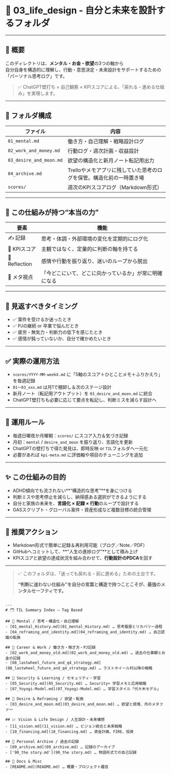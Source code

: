 # 🧭 03_life_design - 自分と未来を設計するフォルダ

---

## 📌 概要

このディレクトリは、**メンタル・お金・欲望**の3つの軸から  
自分自身を構造的に理解し、行動・意思決定・未来設計をサポートするための「パーソナル思考ログ」です。

> ✅ ChatGPT壁打ち × 自己観察 × KPIスコアによる、「戻れる・進める仕組み」を実現します。

---

## 📁 フォルダ構成

| ファイル | 内容 |
|---------|------|
| `01_mental.md` | 働き方・自己理解・戦略設計ログ |
| `02_work_and_money.md` | 行動ログ・週次計画・収益設計 |
| `03_desire_and_moon.md` | 欲望の構造化と新月ノート転記用出力 |
| `04_archive.md` | Trelloやメモアプリに残していた思考のログを保管。構造化前の一時置き場 |
| `scores/` | 週次のKPIスコアログ（Markdown形式） |

---

## 🧭 この仕組みが持つ“本当の力”

| 要素 | 機能 |
|------|------|
| ✍️ 記録 | 思考・体調・外部環境の変化を定期的にログ化 |
| 🎯 KPIスコア | 主観ではなく、定量的に判断の軸を持てる |
| 🔁 Reflection | 感情や行動を振り返り、迷いのループから脱出 |
| 🧠 メタ視点 | 「今どこにいて、どこに向かっているか」が常に明確になる |

---

## 🔁 見返すべきタイミング

- ✅ 案件を受けるか迷ったとき  
- ✅ PJの継続 or 卒業で悩んだとき  
- ✅ 疲労・無気力・判断力の低下を感じたとき  
- ✅ 感情が鈍っていないか、自分で確かめたいとき

---

## ✅ 実際の運用方法

- `scores/YYYY-MM-weekX.md` に「5軸のスコア＋ひとことメモ＋ふりかえり」を毎週記録
- `01〜03_xxx.md` は月1で棚卸し＆次のステージ設計
- 新月ノート（転記用アウトプット）を `03_desire_and_moon.md` に統合
- ChatGPT壁打ちも必要に応じて要点を転記し、判断ミスを減らす設計へ

---

## 🔧 運用ルール

- 毎週日曜夜か月曜朝：`scores/` にスコア入力＆気づき記録
- 月初：`mental` / `desire_and_moon` を振り返り、言語化を更新
- ChatGPTの壁打ちで得た発見は、即時反映 or `TIL`フォルダへ一元化
- 必要があれば `kpi-meta.md` に評価軸や項目のチューニングを追加

---

## ✨ この仕組みの目的

- ADHD傾向でも流されない**“構造的な思考”**を身につける
- 判断ミスや思考停止を減らし、納得感ある選択ができるようにする
- 自分と家族の未来を、**言語化 × 記録 × 行動**のループで設計する
- GASスクリプト・グローバル案件・資産形成など複数目標の統合管理

---

## 🧩 推奨アクション

- Markdown形式で簡単に記録＆再利用可能（ブログ／Note／PDF）
- GitHubへコミットして、**“人生の進捗ログ”**として積み上げ
- KPIスコアと欲望の達成状況を組み合わせて、**行動設計のPDCA**を回す

---

> ✅ このフォルダは、「迷っても戻れる・前に進める」ための土台です。  
>  
> **“判断に迷わない仕組み”を自分の言葉と構造で持つことこそが、最強のメンタルセーフティです。**
```

---
# 🗂️ TIL Summary Index – Tag Based

## 🧠 Mental / 思考・構造化・自己理解
- [01_mental_History.md](01_mental_History.md) … 思考履歴とリカバリー過程
- [04_reframing_and_identity.md](04_reframing_and_identity.md) … 自己認識の転換

## 💼 Career & Work / 働き方・稼ぎ方・PJ記録
- [02_work_and_money_old.md](02_work_and_money_old.md) … 過去の仕事観とお金の記録
- [08_lastwheel_future_and_q4_strategy.md](08_lastwheel_future_and_q4_strategy.md) … ラストホイール村以降の戦略

## 🔐 Security & Learning / セキュリティ・学習
- [05_Security.md](05_Security.md) … Security+ 学習メモと応用戦略
- [07_Yoyogi-Model.md](07_Yoyogi-Model.md) … 学習スタイル「代々木モデル」

## 💭 Desire & Reframing / 欲望・転換
- [03_desire_and_moon.md](03_desire_and_moon.md) … 欲望と感情、月のメタファー

## 📈 Vision & Life Design / 人生設計・未来構想
- [11_vision.md](11_vision.md) … ビジョン統合と未来戦略
- [10_financing.md](10_financing.md) … 資金計画、FIRE、投資

## 📜 Personal Archive / 過去の記録
- [09_archive.md](09_archive.md) … 記録のアーカイブ
- ['90_the story.md'](90_the story.md) … 物語形式での自己記録

## 📘 Docs & Misc
- [README.md](README.md) … 概要・プロジェクト趣旨

